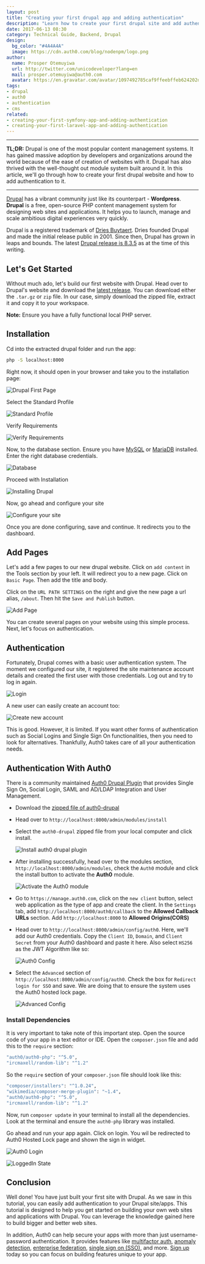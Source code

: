 ```yaml
---
layout: post
title: "Creating your first drupal app and adding authentication"
description: "Learn how to create your first drupal site and add authentication to it."
date: 2017-06-13 08:30
category: Technical Guide, Backend, Drupal
design:
  bg_color: "#4A4A4A"
  image: https://cdn.auth0.com/blog/nodenpm/logo.png
author:
  name: Prosper Otemuyiwa
  url: http://twitter.com/unicodeveloper?lang=en
  mail: prosper.otemuyiwa@auth0.com
  avatar: https://en.gravatar.com/avatar/1097492785caf9ffeebffeb624202d8f?s=200
tags:
- drupal
- auth0
- authentication
- cms
related:
- creating-your-first-symfony-app-and-adding-authentication
- creating-your-first-laravel-app-and-adding-authentication
---
```


---

**TL;DR:** Drupal is one of the most popular content management systems. It has gained massive adoption by developers and organizations around the world because of the ease of creation of websites with it. Drupal has also thrived with the well-thought out module system built around it. In this article, we'll go through how to create your first drupal website and how to add authentication to it.

---

[Drupal](https://www.drupal.org) has a vibrant community just like its counterpart - **Wordpress**. **Drupal** is a free, open-source PHP content management system for designing web sites and applications. It helps you to launch, manage and scale ambitious digital experiences very quickly.

Drupal is a registered trademark of [Dries Buytaert](http://buytaert.net). Dries founded Drupal and made the initial release public in 2001. Since then, Drupal has grown in leaps and bounds. The latest [Drupal release is 8.3.5](https://www.drupal.org/project/drupal/releases/8.3.5) as at the time of this writing.

## Let's Get Started

Without much ado, let's build our first website with Drupal. Head over to Drupal's website and download the [latest release](https://www.drupal.org/project/drupal/releases/8.3.5). You can download either the `.tar.gz` or `zip` file. In our case, simply download the zipped file, extract it and copy it to your workspace.

**Note:** Ensure you have a fully functional local PHP server.

## Installation

Cd into the extracted drupal folder and run the app:

```bash
php -S localhost:8000
```

Right now, it should open in your browser and take you to the installation page:

![Drupal First Page](https://cdn.auth0.com/blog/drupal/installation.png)

Select the Standard Profile

![Standard Profile](https://cdn.auth0.com/blog/drupal/standard.png)

Verify Requirements

![Verify Requirements](https://cdn.auth0.com/blog/drupal/requirements.png)

Now, to the database section. Ensure you have [MySQL](https://www.mysql.com/) or [MariaDB](https://mariadb.org) installed. Enter the right database credentials.

![Database](https://cdn.auth0.com/blog/drupal/database.png)

Proceed with Installation

![Installing Drupal](https://cdn.auth0.com/blog/drupal/installation.png)

Now, go ahead and configure your site

![Configure your site](https://cdn.auth0.com/blog/drupal/configuration.png)

Once you are done configuring, save and continue. It redirects you to the dashboard.

## Add Pages

Let's add a few pages to our new drupal website. Click on `add content` in the Tools section by your left. It will redirect you to a new page. Click on `Basic Page`. Then add the title and body.

Click on the `URL PATH SETTINGS` on the right and give the new page a url alias, `/about`. Then hit the `Save and Publish` button.

![Add Page](https://cdn.auth0.com/blog/drupal/addpage.png)

You can create several pages on your website using this simple process. Next, let's focus on authentication.

## Authentication

Fortunately, Drupal comes with a basic user authentication system. The moment we configured our site, it registered the site maintenance account details and created the first user with those credentials. Log out and try to log in again.

![Login](https://cdn.auth0.com/blog/drupal/defaultLogin.png)

A new user can easily create an account too:

![Create new account](https://cdn.auth0.com/blog/drupal/create_new_account.png)

This is good. However, it is limited. If you want other forms of authentication such as Social Logins and Single Sign On functionalities, then you need to look for alternatives. Thankfully, Auth0 takes care of all your authentication needs.

## Authentication With Auth0

There is a community maintained [Auth0 Drupal Plugin](https://github.com/auth0/auth0-drupal) that provides Single Sign On, Social Login, SAML and AD/LDAP Integration and User Management.

* Download the [zipped file of auth0-drupal](https://github.com/auth0/auth0-drupal/archive/master.zip)
* Head over to `http://localhost:8000/admin/modules/install`
* Select the `auth0-drupal` zipped file from your local computer and click install.

    ![Install auth0 drupal plugin](https://cdn.auth0.com/blog/drupal/install_drupal_plugin.png)

* After installing successfully, head over to the modules section, `http://localhost:8000/admin/modules`, check the `Auth0` module and click the install button to activate the **Auth0** module.

    ![Activate the Auth0 module](https://cdn.auth0.com/blog/drupal/activatemodule.png)

* Go to `https://manage.auth0.com`, click on the `new client` button, select web application as the type of app and create the client. In the `Settings` tab, add `http://localhost:8000/auth0/callback` to the **Allowed Callback URLs** section. Add `http://localhost:8000` to **Allowed Origins(CORS)**

* Head over to `http://localhost:8000/admin/config/auth0`. Here, we'll add our Auth0 credentials. Copy the `Client ID`, `Domain`, and `Client Secret` from your Auth0 dashboard and paste it here. Also select `HS256` as the JWT Algorithm like so:

    ![Auth0 Config](https://cdn.auth0.com/blog/drupal/auth0config.png)

* Select the `Advanced` section of `http://localhost:8000/admin/config/auth0`. Check the box for `Redirect login for SSO` and save. We are doing that to ensure the system uses the Auth0 hosted lock page.

    ![Advanced Config](https://cdn.auth0.com/blog/drupal/advancedconfig.png)


### Install Dependencies

It is very important to take note of this important step. Open the source code of your app in a text editor or IDE. Open the `composer.json` file and add this to the `require` section:

```bash
"auth0/auth0-php": "^5.0",
"ircmaxell/random-lib": "^1.2"
````

So the `require` section of your `composer.json` file should look like this:

```bash
"composer/installers": "^1.0.24",
"wikimedia/composer-merge-plugin": "~1.4",
"auth0/auth0-php": "^5.0",
"ircmaxell/random-lib": "^1.2"
```

Now, run `composer update` in your terminal to install all the dependencies. Look at the terminal and ensure the `auth0-php` library was installed.

Go ahead and run your app again. Click on login. You wil be redirected to Auth0 Hosted Lock page and shown the sign in widget.

![Auth0 Login](https://cdn.auth0.com/blog/drupal/auth0login.png)


![LoggedIn State](https://cdn.auth0.com/blog/drupal/loggedinstate.png)


## Conclusion

Well done! You have just built your first site with Drupal. As we saw in this tutorial, you can easily add authentication to your Drupal site/apps. This tutorial is designed to help you get started on building your own web sites and applications with Drupal. You can leverage the knowledge gained here to build bigger and better web sites.

In addition, Auth0 can help secure your apps with more than just username-password authentication. It provides features like [multifactor auth](https://auth0.com/docs/multifactor-authentication), [anomaly detection](https://auth0.com/docs/anomaly-detection), [enterprise federation](https://auth0.com/docs/identityproviders), [single sign on (SSO)](https://auth0.com/docs/sso), and more. [Sign up](javascript:signup\(\)) today so you can focus on building features unique to your app.